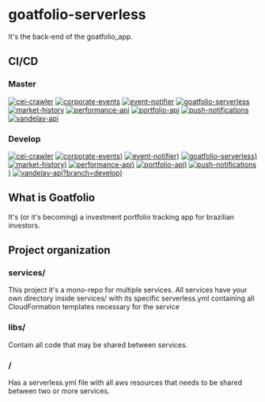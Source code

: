 # goatfolio-serverless

It's the back-end of the goatfolio_app.

## CI/CD
### Master
[![cei-crawler](https://github.com/victorclc/goatfolio-serverless/actions/workflows/cei-crawler.yml/badge.svg)](https://github.com/victorclc/goatfolio-serverless/actions/workflows/cei-crawler.yml)
[![corporate-events](https://github.com/victorclc/goatfolio-serverless/actions/workflows/corporate-events.yml/badge.svg)](https://github.com/victorclc/goatfolio-serverless/actions/workflows/corporate-events.yml)
[![event-notifier](https://github.com/victorclc/goatfolio-serverless/actions/workflows/event-notifier.yml/badge.svg)](https://github.com/victorclc/goatfolio-serverless/actions/workflows/event-notifier.yml)
[![goatfolio-serverless](https://github.com/victorclc/goatfolio-serverless/actions/workflows/goatfolio-serverless.yml/badge.svg)](https://github.com/victorclc/goatfolio-serverless/actions/workflows/goatfolio-serverless.yml)
[![market-history](https://github.com/victorclc/goatfolio-serverless/actions/workflows/market-history.yml/badge.svg)](https://github.com/victorclc/goatfolio-serverless/actions/workflows/market-history.yml)
[![performance-api](https://github.com/victorclc/goatfolio-serverless/actions/workflows/performance-api.yml/badge.svg)](https://github.com/victorclc/goatfolio-serverless/actions/workflows/performance-api.yml)
[![portfolio-api](https://github.com/victorclc/goatfolio-serverless/actions/workflows/portfolio-api.yml/badge.svg)](https://github.com/victorclc/goatfolio-serverless/actions/workflows/portfolio-api.yml)
[![push-notifications](https://github.com/victorclc/goatfolio-serverless/actions/workflows/push-notifications.yml/badge.svg)](https://github.com/victorclc/goatfolio-serverless/actions/workflows/push-notifications.yml)
[![vandelay-api](https://github.com/victorclc/goatfolio-serverless/actions/workflows/vandelay-api.yml/badge.svg)](https://github.com/victorclc/goatfolio-serverless/actions/workflows/vandelay-api.yml)

### Develop
[![cei-crawler](https://github.com/victorclc/goatfolio-serverless/actions/workflows/cei-crawler.yml/badge.svg?branch=develop)](https://github.com/victorclc/goatfolio-serverless/actions/workflows/cei-crawler.yml)
[![corporate-events](https://github.com/victorclc/goatfolio-serverless/actions/workflows/corporate-events.yml/badge.svg?branch=develop))](https://github.com/victorclc/goatfolio-serverless/actions/workflows/corporate-events.yml)
[![event-notifier](https://github.com/victorclc/goatfolio-serverless/actions/workflows/event-notifier.yml/badge.svg?branch=develop))](https://github.com/victorclc/goatfolio-serverless/actions/workflows/event-notifier.yml)
[![goatfolio-serverless](https://github.com/victorclc/goatfolio-serverless/actions/workflows/goatfolio-serverless.yml/badge.svg?branch=develop))](https://github.com/victorclc/goatfolio-serverless/actions/workflows/goatfolio-serverless.yml)
[![market-history](https://github.com/victorclc/goatfolio-serverless/actions/workflows/market-history.yml/badge.svg?branch=develop))](https://github.com/victorclc/goatfolio-serverless/actions/workflows/market-history.yml)
[![performance-api](https://github.com/victorclc/goatfolio-serverless/actions/workflows/performance-api.yml/badge.svg?branch=develop))](https://github.com/victorclc/goatfolio-serverless/actions/workflows/performance-api.yml)
[![portfolio-api](https://github.com/victorclc/goatfolio-serverless/actions/workflows/portfolio-api.yml/badge.svg?branch=develop))](https://github.com/victorclc/goatfolio-serverless/actions/workflows/portfolio-api.yml)
[![push-notifications](https://github.com/victorclc/goatfolio-serverless/actions/workflows/push-notifications.yml/badge.svg?branch=develop))](https://github.com/victorclc/goatfolio-serverless/actions/workflows/push-notifications.yml)
[![vandelay-api](https://github.com/victorclc/goatfolio-serverless/actions/workflows/vandelay-api.yml/badge.svg)?branch=develop)](https://github.com/victorclc/goatfolio-serverless/actions/workflows/vandelay-api.yml)

## What is Goatfolio

It's (or it's becoming) a investment portfolio tracking app for brazilian investors.

## Project organization

### services/

This project it's a mono-repo for multiple services. All services have your own directory inside services/ with its specific serverless.yml containing all CloudFormation templates necessary for the service

### libs/

Contain all code that may be shared between services.

### /

Has a serverless.yml file with all aws resources that needs to be shared between two or more services.
